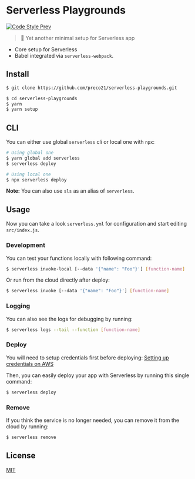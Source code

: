 # Serverless Playgrounds

[![Code Style Prev](https://img.shields.io/badge/code%20style-prev-32c8fc.svg)](https://github.com/preco21/eslint-config-prev)

> 🚀 Yet another minimal setup for Serverless app

* Core setup for Serverless
* Babel integrated via `serverless-webpack`.

## Install

```bash
$ git clone https://github.com/preco21/serverless-playgrounds.git

$ cd serverless-playgrounds
$ yarn
$ yarn setup
```

## CLI

You can either use global `serverless` cli or local one with `npx`:

```bash
# Using global one
$ yarn global add serverless
$ serverless deploy

# Using local one
$ npx serverless deploy
```

**Note:** You can also use `sls` as an alias of `serverless`.

## Usage

Now you can take a look `serverless.yml` for configuration and start editing `src/index.js`.

### Development

You can test your functions locally with following command:

```bash
$ serverless invoke-local [--data '{"name": "Foo"}'] [function-name]
```

Or run from the cloud directly after deploy:

```bash
$ serverless invoke [--data '{"name": "Foo"}'] [function-name]
```

### Logging

You can also see the logs for debugging by running:

```bash
$ serverless logs --tail --function [function-name]
```

### Deploy

You will need to setup credentials first before deploying: [Setting up credentials on AWS](https://serverless.com/framework/docs/providers/aws/guide/credentials/)

Then, you can easily deploy your app with Serverless by running this single command:

```bash
$ serverless deploy
```

### Remove

If you think the service is no longer needed, you can remove it from the cloud by running:

```bash
$ serverless remove
```

## License

[MIT](https://preco.mit-license.org/)

